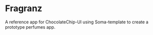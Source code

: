 Fragranz
========

A reference app for ChocolateChip-UI using Soma-template to create a prototype perfumes app.

